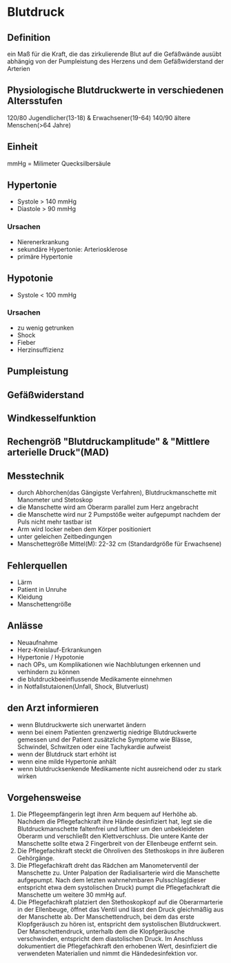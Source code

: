 # Blutdruck
## Definition
ein Maß für die Kraft, die das zirkulierende Blut auf die Gefäßwände ausübt  
abhängig von der Pumpleistung des Herzens und dem Gefäßwiderstand der Arterien  
## Physiologische Blutdruckwerte in verschiedenen Altersstufen
120/80  Jugendlicher(13-18) & Erwachsener(19-64)
140/90  ältere Menschen(>64 Jahre)
## Einheit
mmHg = Milimeter Quecksilbersäule
## Hypertonie
- Systole > 140 mmHg
- Diastole > 90 mmHg
### Ursachen
- Nierenerkrankung
- sekundäre Hypertonie: Arteriosklerose
- primäre Hypertonie
## Hypotonie
- Systole < 100 mmHg
### Ursachen
- zu wenig getrunken  
- Shock  
- Fieber  
- Herzinsuffizienz
## Pumpleistung
## Gefäßwiderstand
## Windkesselfunktion
## Rechengröß "Blutdruckamplitude" & "Mittlere arterielle Druck"(MAD)
## Messtechnik
- durch Abhorchen(das Gängigste Verfahren), Blutdruckmanschette mit Manometer und Stetoskop  
- die Manschette wird am Oberarm parallel zum Herz angebracht
- die Manschette wird nur 2 Pumpstöße weiter aufgepumpt nachdem der Puls nicht mehr tastbar ist
- Arm wird locker neben dem Körper positioniert
- unter geleichen Zeitbedingungen
- Manschettegröße
Mittel(M): 22-32 cm (Standardgröße für Erwachsene)
## Fehlerquellen
- Lärm
- Patient in Unruhe
- Kleidung
- Manschettengröße
## Anlässe
- Neuaufnahme  
- Herz-Kreislauf-Erkrankungen  
- Hypertonie / Hypotonie  
- nach OPs, um Komplikationen wie Nachblutungen erkennen und verhindern zu können
- die blutdruckbeeinflussende Medikamente einnehmen
- in Notfallstutaionen(Unfall, Shock, Blutverlust)
## den Arzt informieren
- wenn Blutdruckwerte sich unerwartet ändern  
- wenn bei einem Patienten grenzwertig niedrige Blutdruckwerte gemessen und der Patient zusätzliche Symptome wie Blässe, Schwindel, Schwitzen oder eine Tachykardie aufweist  
- wenn der Blutdruck start erhöht ist  
- wenn eine milde Hypertonie anhält  
- wenn blutdrucksenkende Medikamente nicht ausreichend oder zu stark wirken
## Vorgehensweise
1. Die Pflegeempfängerin legt ihren Arm bequem auf Herhöhe ab. Nachdem die Pflegefachkraft ihre Hände desinfiziert hat, legt sie die Blutdruckmanschette faltenfrei und luftleer um den unbekleideten Oberarm und verschließt den Klettverschluss. Die untere Kante der Manschette sollte etwa 2 Fingerbreit von der Ellenbeuge entfernt sein.  
2. Die Pflegefachkraft steckt die Ohroliven des Stethoskops in ihre äußeren Gehörgänge.  
3. Die Pflegefachkraft dreht das Rädchen am Manometerventil der Manschette zu. Unter Palpation der Radialisarterie wird die Manschette aufgepumpt. Nach dem letzten wahrnehmbaren Pulsschlag(dieser entspricht etwa dem systolischen Druck) pumpt die Pflegefachkraft die Manschette um weitere 30 mmHg auf.  
4. Die Pflegefachkraft platziert den Stethoskopkopf auf die Oberarmarterie in der Ellenbeuge, öffnet das Ventil und lässt den Druck gleichmäßig aus der Manschette ab. Der Manschettendruch, bei dem das erste Klopfgeräusch zu hören ist, entspricht dem systolischen Blutdruckwert. Der Manschettendruck, unterhalb dem die Klopfgeräusche verschwinden, entspricht dem diastolischen Druck. Im Anschluss dokumentiert die Pflegefachkraft den erhobenen Wert, desinfiziert die verwendeten Materialien und nimmt die Händedesinfektion vor.  
